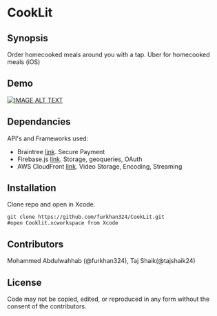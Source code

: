 # CookLit

## Synopsis

Order homecooked meals around you with a tap. Uber for homecooked meals (iOS)

## Demo

[![IMAGE ALT TEXT](http://i.stack.imgur.com/RZrZo.png)](https://drive.google.com/drive/folders/0B6vHLSwjkF8dNUpFcWFfYTdOYk0 "CookLit Demo")

## Dependancies

API's and Frameworks used:

- Braintree [link](https://www.braintreepayments.com/ "Braintree"). Secure Payment
- Firebase.js [link](https://firebase.google.com/ "Firebase"). Storage, geoqueries, OAuth
- AWS CloudFront [link](https://aws.amazon.com/ "Braintree"). Video Storage, Encoding, Streaming


## Installation

Clone repo and open in Xcode.

```
git clone https://github.com/furkhan324/CookLit.git
#open Cooklit.xcworkspace from Xcode
```

## Contributors

Mohammed Abdulwahhab (@furkhan324), Taj Shaik(@tajshaik24)

## License

Code may not be copied, edited, or reproduced in any form without the consent of the contributors.
